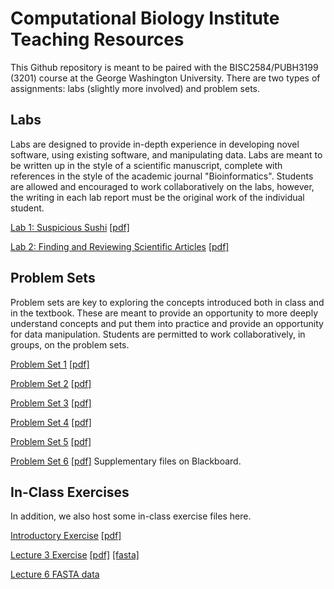 # Computational Biology Institute Teaching Resources

This Github repository is meant to be paired with the BISC2584/PUBH3199 (3201) course at the George Washington University.
There are two types of assignments: labs (slightly more involved) and problem sets. 

## Labs
Labs are designed to provide in-depth experience in developing novel software, using existing software, and manipulating data. Labs are meant to be written up in the style of a scientific manuscript, complete with references in the style of the academic journal "Bioinformatics". Students are allowed and encouraged to work collaboratively on the labs, however, the writing in each lab report must be the original work of the individual student.

[Lab 1: Suspicious Sushi](Labs/Lab1/Lab1.md)  [[pdf]](Labs/Lab1/Lab1.pdf)

[Lab 2: Finding and Reviewing Scientific Articles](Labs/Lab2/Lab2.md) [[pdf]](Labs/Lab2/Lab2.pdf)

## Problem Sets
Problem sets are key to exploring the concepts introduced both in class and in the textbook. These are meant to provide an opportunity to more deeply understand concepts and put them into practice and provide an opportunity for data manipulation. Students are permitted to work collaboratively, in groups, on the problem sets.

[Problem Set 1](ProblemSets/PS1/PS1.md)  [[pdf]](ProblemSets/PS1/PS1.pdf)

[Problem Set 2](ProblemSets/PS2/PS2.md)  [[pdf]](ProblemSets/PS2/PS2.pdf)

[Problem Set 3](ProblemSets/PS3/PS3.md)  [[pdf]](ProblemSets/PS3/PS3.pdf)

[Problem Set 4](ProblemSets/PS4/PS4.md)  [[pdf]](ProblemSets/PS4/PS4.pdf)

[Problem Set 5](ProblemSets/PS5/PS5.md)  [[pdf]](ProblemSets/PS5/PS5.pdf)

[Problem Set 6](ProblemSets/PS6/PS6.md)  [[pdf]](ProblemSets/PS6/PS6.pdf) Supplementary files on Blackboard.

## In-Class Exercises
In addition, we also host some in-class exercise files here.

[Introductory Exercise](Exercises/IntroExercise.md)  [[pdf]](Exercises/IntroExercise.pdf)

[Lecture 3 Exercise](Exercises/Lecture3/Lecture3Exercise.md)  [[pdf]](Exercises/Lecture3/Lecture3Exercise.pdf)  [[fasta]](Exercises/Lecture3/Lecture3Data.fasta)

[Lecture 6 FASTA data](Exercises/Lecture6Data.fasta)
